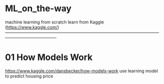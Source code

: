 # ML_on_the-way
machine learning from scratch
learn from Kaggle (https://www.kaggle.com/)
————————————————————————————————————————————————

# 01 How Models Work
https://www.kaggle.com/dansbecker/how-models-work
use learning model to predict housing price
